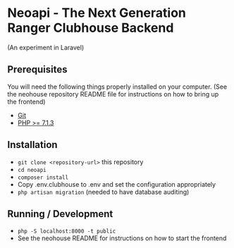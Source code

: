 # Neoapi - The Next Generation Ranger Clubhouse Backend
(An experiment in Laravel)

## Prerequisites

You will need the following things properly installed on your computer.
(See the neohouse repository README file for instructions on how to bring up the frontend)

* [Git](https://git-scm.com/)
* [PHP >= 7.1.3](https://php.net)

## Installation

* `git clone <repository-url>` this repository
* `cd neoapi`
* `composer install`
* Copy .env.clubhouse to .env and set the configuration appropriately
* `php artisan migration` (needed to have database auditing)

## Running / Development

* `php -S localhost:8000 -t public`
* See the neohouse README for instructions on how to start the frontend
